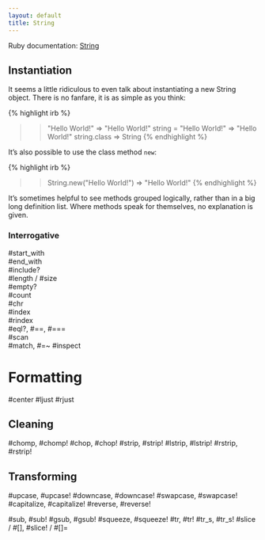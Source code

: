 ```yaml
---
layout: default
title: String
---
```


Ruby documentation: [String][rdoc-string]

## Instantiation

It seems a little ridiculous to even talk about instantiating a new String object. There is no fanfare, it is as simple as you think:

{% highlight irb %}
>> "Hello World!"
=> "Hello World!"
>> string = "Hello World!"
=> "Hello World!"
>> string.class
=> String
{% endhighlight %}

It’s also possible to use the class method `new`:

{% highlight irb %}
>> String.new("Hello World!")
=> "Hello World!"
{% endhighlight %}

It’s sometimes helpful to see methods grouped logically, rather than in a big long definition list. Where methods speak for themselves, no explanation is given.

### Interrogative

#start_with  
#end_with  
#include?  
#length / #size  
#empty?  
#count  
#chr  
#index  
#rindex  
#eql?, #==, #===  
#scan  
#match, #=~
#inspect

# Formatting

#center
#ljust
#rjust

## Cleaning

#chomp, #chomp!
#chop, #chop!
#strip, #strip!
#lstrip, #lstrip!
#rstrip, #rstrip!

## Transforming

#upcase, #upcase!
#downcase, #downcase!
#swapcase, #swapcase!
#capitalize, #capitalize!
#reverse, #reverse!

#sub, #sub!
#gsub, #gsub!
#squeeze, #squeeze!
#tr, #tr!
#tr_s, #tr_s!
#slice / #[], #slice! / #[]=



[rdoc-string]: http://www.ruby-doc.org/core-1.9.3/String.html

